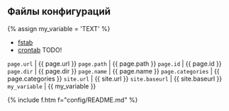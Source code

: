 ## Файлы конфигураций

{% assign my_variable = 'TEXT' %}

- [fstab](fstab) 
- [crontab](crontab) <span class="r">TODO!</span>

`page.url` | {{ page.url }}
`page.path` | {{ page.path }}
`page.id` | {{ page.id }}
`page.dir` | {{ page.dir }}
`page.name` | {{ page.name }}
`page.categories` | {{ page.categories }}
`site.url` | {{ site.url }}
`site.baseurl` | {{ site.baseurl }}
`my_variable` | {{ my_variable }}

{% include f.htm f="config/README.md" %}

